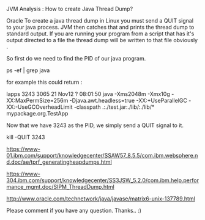 JVM Analysis : How to create Java Thread Dump? 


Oracle
To create a java thread dump in Linux you must send a QUIT signal to your java process. JVM then catches that and prints the thread dump to standard output. If you are running your program from a script that has it's output directed to a file the thread dump will be written to that file obviously .

So first do we need to find the PID of our java program.

ps -ef | grep java

for example this could return :

lapps     3243  3065 21 Nov12 ?        08:01:50 java -Xms2048m -Xmx10g -XX:MaxPermSize=256m -Djava.awt.headless=true -XX:+UseParallelGC -XX:-UseGCOverheadLimit -classpath .:./test.jar:./lib/:./lib/* mypackage.org.TestApp

Now that we have 3243 as the PID, we simply send a QUIT signal to it.

kill -QUIT 3243

https://www-01.ibm.com/support/knowledgecenter/SSAW57_8.5.5/com.ibm.websphere.nd.doc/ae/tprf_generatingheapdumps.html

https://www-304.ibm.com/support/knowledgecenter/SS3JSW_5.2.0/com.ibm.help.performance_mgmt.doc/SIPM_ThreadDump.html

http://www.oracle.com/technetwork/java/javase/matrix6-unix-137789.html

Please comment if you have any question. Thanks.. :)